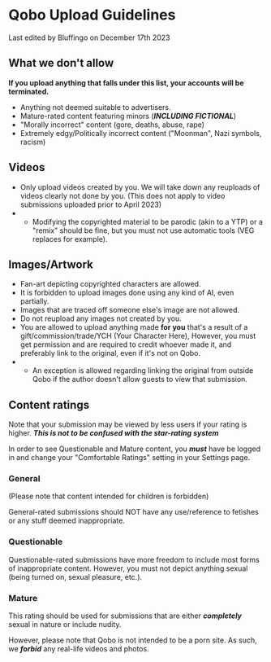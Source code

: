 # Qobo Upload Guidelines 
Last edited by Bluffingo on December 17th 2023

## What we don't allow
**If you upload anything that falls under this list, your accounts will be terminated.**

* Anything not deemed suitable to advertisers.
* Mature-rated content featuring minors (***INCLUDING FICTIONAL***)
* "Morally incorrect" content (gore, deaths, abuse, rape)
* Extremely edgy/Politically incorrect content ("Moonman", Nazi symbols, racism)

## Videos
* Only upload videos created by you. We will take down any reuploads of videos clearly not done by you. (This does not apply to video submissions uploaded prior to April 2023)
* * Modifying the copyrighted material to be parodic (akin to a YTP) or a "remix" should be fine, but you must not use automatic tools (VEG replaces for example).

## Images/Artwork
* Fan-art depicting copyrighted characters are allowed.
* It is forbidden to upload images done using any kind of AI, even partially.
* Images that are traced off someone else's image are not allowed.
* Do not reupload any images not created by you.
* You are allowed to upload anything made **for you** that's a result of a gift/commission/trade/YCH (Your Character Here), However, you must get permission and are required to credit whoever made it, and preferably link to the original, even if it's not on Qobo.
* * An exception is allowed regarding linking the original from outside Qobo if the author doesn't allow guests to view that submission.

## Content ratings
Note that your submission may be viewed by less users if your rating is higher. ***This is not to be confused with the star-rating system***

In order to see Questionable and Mature content, you ***must*** have be logged in and change your "Comfortable Ratings" setting in your Settings page.

### General
(Please note that content intended for children is forbidden)

General-rated submissions should NOT have any use/reference to fetishes or any stuff deemed inappropriate.

### Questionable
Questionable-rated submissions have more freedom to include most forms of inappropriate content. However, you must not depict anything sexual (being turned on, sexual pleasure, etc.).

### Mature
This rating should be used for submissions that are either ***completely*** sexual in nature or include nudity. 

However, please note that Qobo is not intended to be a porn site. As such, we ***forbid*** any real-life videos and photos.